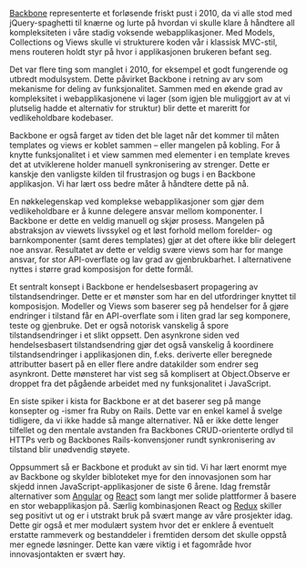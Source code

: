 [Backbone](http://backbonejs.org/) representerte et forløsende friskt pust i 2010, da vi alle stod med jQuery-spaghetti til knærne og lurte på hvordan vi skulle klare å håndtere all kompleksiteten i våre stadig voksende webapplikasjoner. Med Models, Collections og Views skulle vi strukturere koden vår i klassisk MVC-stil, mens routeren holdt styr på hvor i applikasjonen brukeren befant seg.

Det var flere ting som manglet i 2010, for eksempel et godt fungerende og utbredt modulsystem. Dette påvirket Backbone i retning av arv som mekanisme for deling av funksjonalitet. Sammen med en økende grad av kompleksitet i webapplikasjonene vi lager (som igjen ble muliggjort av at vi plutselig hadde et alternativ for struktur) blir dette et mareritt for vedlikeholdbare kodebaser.

Backbone er også farget av tiden det ble laget når det kommer til måten templates og views er koblet sammen – eller mangelen på kobling. For å knytte funksjonalitet i et view sammen med elementer i en template kreves det at utviklerene holder manuell synkronisering av strenger. Dette er kanskje den vanligste kilden til frustrasjon og bugs i en Backbone applikasjon. Vi har lært oss bedre måter å håndtere dette på nå.

En nøkkelegenskap ved komplekse webapplikasjoner som gjør dem vedlikeholdbare er å kunne delegere ansvar mellom komponenter. I Backbone er dette en veldig manuell og skjør prosess. Mangelen på abstraksjon av viewets livssykel og et løst forhold mellom forelder- og barnkomponenter (samt deres templates) gjør at det oftere ikke blir delegert noe ansvar. Resultatet av dette er veldig svære views som har for mange ansvar, for stor API-overflate og lav grad av gjenbrukbarhet. I alternativene nyttes i større grad komposisjon for dette formål.

Et sentralt konsept i Backbone er hendelsesbasert propagering av tilstandsendringer. Dette er et mønster som har en del utfordringer knyttet til komposisjon. Modeller og Views som baserer seg på hendelser for å gjøre endringer i tilstand får en API-overflate som i liten grad lar seg komponere, teste og gjenbruke. Det er også notorisk vanskelig å spore tilstandsendringer i et slikt oppsett. Den asynkrone siden ved hendelsesbasert tilstandsendring gjør det også vanskelig å koordinere tilstandsendringer i applikasjonen din, f.eks. deriverte eller beregnede attributter basert på en eller flere andre datakilder som endrer seg asynkront. Dette mønsteret har vist seg så komplisert at Object.Observe er droppet fra det pågående arbeidet med ny funksjonalitet i JavaScript.

En siste spiker i kista for Backbone er at det baserer seg på mange konsepter og -ismer fra Ruby on Rails. Dette var en enkel kamel å svelge tidligere, da vi ikke hadde så mange alternativer. Nå er ikke dette lenger tilfellet og den mentale avstanden fra Backbones CRUD-orienterte ordlyd til HTTPs verb og Backbones Rails-konvensjoner rundt synkronisering av tilstand blir unødvendig støyete.

Oppsummert så er Backbone et produkt av sin tid. Vi har lært enormt mye av Backbone og skylder bibloteket mye for den innovasjonen som har skjedd innen JavaScript-applikasjoner de siste 6 årene. Idag fremstår alternativer som [Angular](https://radar.bekk.no/tech2016/frontend-og-mobil/angular) og [React](https://radar.bekk.no/tech2016/frontend-og-mobil/react) som langt mer solide plattformer å basere en stor webapplikasjon på. Særlig kombinasjonen React og [Redux](https://radar.bekk.no/tech2016/sprak-og-rammeverk/redux) skiller seg positivt ut og er i utstrakt bruk på svært mange av våre prosjekter idag. Dette gir også et mer modulært system hvor det er enklere å eventuelt erstatte rammeverk og bestanddeler i fremtiden dersom det skulle oppstå mer egnede løsninger. Dette kan være viktig i et fagområde hvor innovasjontakten er svært høy.